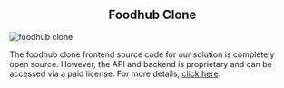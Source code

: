 <h2 style="text-align:center">Foodhub Clone </h2>

![foodhub clone](https://admin.ninjascode.com/) 

The foodhub clone frontend source code for our solution is completely open source. However, the API and backend is proprietary and can be accessed via a paid license. For more details, <a href="https://enatega.com/?utm_source=github&utm_medium=repo&utm_campaign=martha-foodhub-clone" target="_blank">click here</a>.
